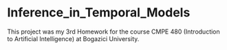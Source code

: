 # Inference_in_Temporal_Models
This project was my 3rd Homework for the course CMPE 480 (Introduction to Artificial Intelligence) at Bogazici University.
